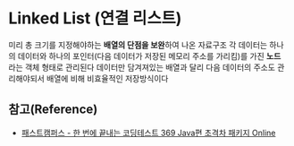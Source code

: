# Linked List (연결 리스트)
미리 총 크기를 지정해야하는 **배열의 단점을 보완**하여 나온 자료구조
각 데이터는 하나의 데이터와 하나의 포인터(다음 데이터가 저장된 메모리 주소를 가리킴)를 가진 **노드** 라는 객체 형태로 관리된다
데이터만 담겨져있는 배열과 달리 다음 데이터의 주소도 관리해야되서 배열에 비해 비효율적인 저장방식이다

## 참고(Reference)

* [패스트캠퍼스 - 한 번에 끝내는 코딩테스트 369 Java편 초격차 패키지 Online](https://fastcampus.co.kr/dev_online_codingtest)

